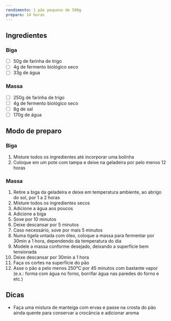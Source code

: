 ```yaml
---
rendimento: 1 pão pequeno de 500g
preparo: 14 horas
---
```

## Ingredientes

### Biga
- [ ] 50g de farinha de trigo
- [ ] 4g de fermento biológico seco
- [ ] 33g de água

### Massa
- [ ] 250g de farinha de trigo
- [ ] 4g de fermento biológico seco
- [ ] 8g de sal
- [ ] 170g de água

## Modo de preparo

### Biga
1. Misture todos os ingredientes até incorporar uma bolinha
2. Coloque em um pote com tampa e deixe na geladeira por pelo menos 12 horas

### Massa
1. Retire a biga da geladeira e deixe em temperatura ambiente, ao abrigo do sol, por 1 a 2 horas
2. Misture todos os ingredientes secos
3. Adicione a água aos poucos
4. Adicione a biga
5. Sove por 10 minutos
6. Deixe descansar por 5 minutos
7. Caso necessário, sove por mais 5 minutos
8. Numa tigela untada com óleo, coloque a massa para fermentar por 30min a 1 hora, dependendo da temperatura do dia
9. Modele a massa conforme desejado, deixando a superfície bem tensionada
10. Deixe descansar por 30min a 1 hora
11. Faça os cortes na superfície do pão
12. Asse o pão a pelo menos 250°C por 45 minutos com bastante vapor (e.x.: forma com água no forno, borrifar água nas paredes do forno e etc.)

## Dicas
- Faça uma mistura de manteiga com ervas e passe na crosta do pão ainda quente para conservar a crocância e adicionar aroma
